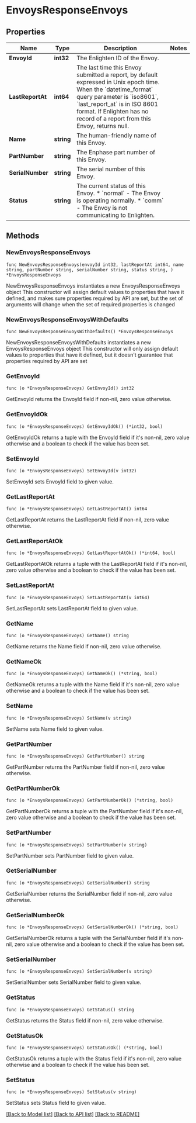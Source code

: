 # EnvoysResponseEnvoys

## Properties

Name | Type | Description | Notes
------------ | ------------- | ------------- | -------------
**EnvoyId** | **int32** | The Enlighten ID of the Envoy. | 
**LastReportAt** | **int64** | The last time this Envoy submitted a report, by default expressed in Unix epoch time. When the &#x60;datetime_format&#x60; query parameter is &#x60;iso8601&#x60;, &#x60;last_report_at&#x60; is in ISO 8601 format. If Enlighten has no record of a report from this Envoy, returns null. | 
**Name** | **string** | The human-friendly name of this Envoy. | 
**PartNumber** | **string** | The Enphase part number of this Envoy. | 
**SerialNumber** | **string** | The serial number of this Envoy. | 
**Status** | **string** | The current status of this Envoy. * &#x60;normal&#x60; - The Envoy is operating normally. * &#x60;comm&#x60; - The Envoy is not communicating to Enlighten. | 

## Methods

### NewEnvoysResponseEnvoys

`func NewEnvoysResponseEnvoys(envoyId int32, lastReportAt int64, name string, partNumber string, serialNumber string, status string, ) *EnvoysResponseEnvoys`

NewEnvoysResponseEnvoys instantiates a new EnvoysResponseEnvoys object
This constructor will assign default values to properties that have it defined,
and makes sure properties required by API are set, but the set of arguments
will change when the set of required properties is changed

### NewEnvoysResponseEnvoysWithDefaults

`func NewEnvoysResponseEnvoysWithDefaults() *EnvoysResponseEnvoys`

NewEnvoysResponseEnvoysWithDefaults instantiates a new EnvoysResponseEnvoys object
This constructor will only assign default values to properties that have it defined,
but it doesn't guarantee that properties required by API are set

### GetEnvoyId

`func (o *EnvoysResponseEnvoys) GetEnvoyId() int32`

GetEnvoyId returns the EnvoyId field if non-nil, zero value otherwise.

### GetEnvoyIdOk

`func (o *EnvoysResponseEnvoys) GetEnvoyIdOk() (*int32, bool)`

GetEnvoyIdOk returns a tuple with the EnvoyId field if it's non-nil, zero value otherwise
and a boolean to check if the value has been set.

### SetEnvoyId

`func (o *EnvoysResponseEnvoys) SetEnvoyId(v int32)`

SetEnvoyId sets EnvoyId field to given value.


### GetLastReportAt

`func (o *EnvoysResponseEnvoys) GetLastReportAt() int64`

GetLastReportAt returns the LastReportAt field if non-nil, zero value otherwise.

### GetLastReportAtOk

`func (o *EnvoysResponseEnvoys) GetLastReportAtOk() (*int64, bool)`

GetLastReportAtOk returns a tuple with the LastReportAt field if it's non-nil, zero value otherwise
and a boolean to check if the value has been set.

### SetLastReportAt

`func (o *EnvoysResponseEnvoys) SetLastReportAt(v int64)`

SetLastReportAt sets LastReportAt field to given value.


### GetName

`func (o *EnvoysResponseEnvoys) GetName() string`

GetName returns the Name field if non-nil, zero value otherwise.

### GetNameOk

`func (o *EnvoysResponseEnvoys) GetNameOk() (*string, bool)`

GetNameOk returns a tuple with the Name field if it's non-nil, zero value otherwise
and a boolean to check if the value has been set.

### SetName

`func (o *EnvoysResponseEnvoys) SetName(v string)`

SetName sets Name field to given value.


### GetPartNumber

`func (o *EnvoysResponseEnvoys) GetPartNumber() string`

GetPartNumber returns the PartNumber field if non-nil, zero value otherwise.

### GetPartNumberOk

`func (o *EnvoysResponseEnvoys) GetPartNumberOk() (*string, bool)`

GetPartNumberOk returns a tuple with the PartNumber field if it's non-nil, zero value otherwise
and a boolean to check if the value has been set.

### SetPartNumber

`func (o *EnvoysResponseEnvoys) SetPartNumber(v string)`

SetPartNumber sets PartNumber field to given value.


### GetSerialNumber

`func (o *EnvoysResponseEnvoys) GetSerialNumber() string`

GetSerialNumber returns the SerialNumber field if non-nil, zero value otherwise.

### GetSerialNumberOk

`func (o *EnvoysResponseEnvoys) GetSerialNumberOk() (*string, bool)`

GetSerialNumberOk returns a tuple with the SerialNumber field if it's non-nil, zero value otherwise
and a boolean to check if the value has been set.

### SetSerialNumber

`func (o *EnvoysResponseEnvoys) SetSerialNumber(v string)`

SetSerialNumber sets SerialNumber field to given value.


### GetStatus

`func (o *EnvoysResponseEnvoys) GetStatus() string`

GetStatus returns the Status field if non-nil, zero value otherwise.

### GetStatusOk

`func (o *EnvoysResponseEnvoys) GetStatusOk() (*string, bool)`

GetStatusOk returns a tuple with the Status field if it's non-nil, zero value otherwise
and a boolean to check if the value has been set.

### SetStatus

`func (o *EnvoysResponseEnvoys) SetStatus(v string)`

SetStatus sets Status field to given value.



[[Back to Model list]](../README.md#documentation-for-models) [[Back to API list]](../README.md#documentation-for-api-endpoints) [[Back to README]](../README.md)


